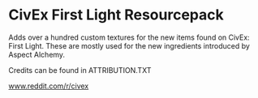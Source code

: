 # CivEx First Light Resourcepack

Adds over a hundred custom textures for the new items found on CivEx: First Light. These are mostly used for the new ingredients introduced by Aspect Alchemy.

Credits can be found in ATTRIBUTION.TXT

www.reddit.com/r/civex
